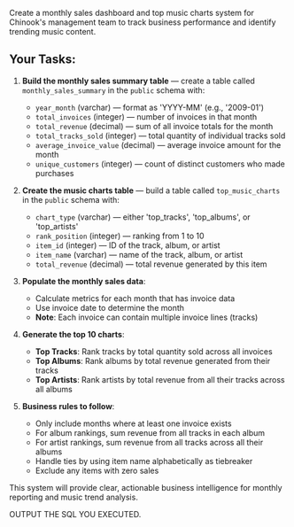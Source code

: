 Create a monthly sales dashboard and top music charts system for Chinook's management team to track business performance and identify trending music content.

## Your Tasks:

1. **Build the monthly sales summary table** — create a table called `monthly_sales_summary` in the `public` schema with:
   * `year_month` (varchar) — format as 'YYYY-MM' (e.g., '2009-01')
   * `total_invoices` (integer) — number of invoices in that month
   * `total_revenue` (decimal) — sum of all invoice totals for the month
   * `total_tracks_sold` (integer) — total quantity of individual tracks sold
   * `average_invoice_value` (decimal) — average invoice amount for the month
   * `unique_customers` (integer) — count of distinct customers who made purchases

2. **Create the music charts table** — build a table called `top_music_charts` in the `public` schema with:
   * `chart_type` (varchar) — either 'top_tracks', 'top_albums', or 'top_artists'
   * `rank_position` (integer) — ranking from 1 to 10
   * `item_id` (integer) — ID of the track, album, or artist
   * `item_name` (varchar) — name of the track, album, or artist
   * `total_revenue` (decimal) — total revenue generated by this item

3. **Populate the monthly sales data**:
   * Calculate metrics for each month that has invoice data
   * Use invoice date to determine the month
   * **Note**: Each invoice can contain multiple invoice lines (tracks)

4. **Generate the top 10 charts**:
   * **Top Tracks**: Rank tracks by total quantity sold across all invoices
   * **Top Albums**: Rank albums by total revenue generated from their tracks
   * **Top Artists**: Rank artists by total revenue from all their tracks across all albums

5. **Business rules to follow**:
   * Only include months where at least one invoice exists
   * For album rankings, sum revenue from all tracks in each album
   * For artist rankings, sum revenue from all tracks across all their albums
   * Handle ties by using item name alphabetically as tiebreaker
   * Exclude any items with zero sales

This system will provide clear, actionable business intelligence for monthly reporting and music trend analysis.


OUTPUT THE SQL YOU EXECUTED.